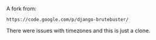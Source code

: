 A fork from:

    https://code.google.com/p/django-brutebuster/

There were issues with timezones and this is just a clone.
